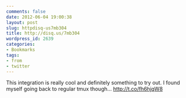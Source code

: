 ```yaml
---
comments: false
date: 2012-06-04 19:00:38
layout: post
slug: httpdisq-us7mb304
title: http://disq.us/7mb304
wordpress_id: 2639
categories:
- Bookmarks
tags:
- from
- twitter
---
```


This integration is really cool and definitely something to try out. I found myself going back to regular tmux though… http://t.co/fh6hjqW8
